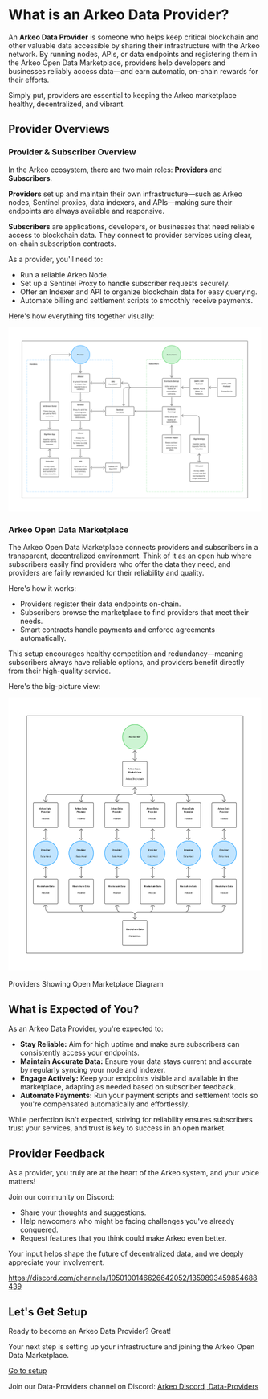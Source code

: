 # What is an Arkeo Data Provider?

An **Arkeo Data Provider** is someone who helps keep critical blockchain and other valuable data accessible by sharing their infrastructure with the Arkeo network. By running nodes, APIs, or data endpoints and registering them in the Arkeo Open Data Marketplace, providers help developers and businesses reliably access data—and earn automatic, on-chain rewards for their efforts.

Simply put, providers are essential to keeping the Arkeo marketplace healthy, decentralized, and vibrant.

## Provider Overviews

### Provider & Subscriber Overview

In the Arkeo ecosystem, there are two main roles: **Providers** and **Subscribers**.

**Providers** set up and maintain their own infrastructure—such as Arkeo nodes, Sentinel proxies, data indexers, and APIs—making sure their endpoints are always available and responsive.

**Subscribers** are applications, developers, or businesses that need reliable access to blockchain data. They connect to provider services using clear, on-chain subscription contracts.

As a provider, you'll need to:
- Run a reliable Arkeo Node. 
- Set up a Sentinel Proxy to handle subscriber requests securely. 
- Offer an Indexer and API to organize blockchain data for easy querying. 
- Automate billing and settlement scripts to smoothly receive payments.

Here's how everything fits together visually:

![providers_overview_1.png](../images/providers_overview_1.png)

### Arkeo Open Data Marketplace

The Arkeo Open Data Marketplace connects providers and subscribers in a transparent, decentralized environment. Think of it as an open hub where subscribers easily find providers who offer the data they need, and providers are fairly rewarded for their reliability and quality.

Here's how it works:
- Providers register their data endpoints on-chain. 
- Subscribers browse the marketplace to find providers that meet their needs. 
- Smart contracts handle payments and enforce agreements automatically.

This setup encourages healthy competition and redundancy—meaning subscribers always have reliable options, and providers benefit directly from their high-quality service.

Here's the big-picture view:

![providers_marketplace_1.png](../images/providers_marketplace_1.png)

Providers Showing Open Marketplace Diagram

## What is Expected of You?

As an Arkeo Data Provider, you're expected to:

- **Stay Reliable:** Aim for high uptime and make sure subscribers can consistently access your endpoints. 
- **Maintain Accurate Data:** Ensure your data stays current and accurate by regularly syncing your node and indexer. 
- **Engage Actively:** Keep your endpoints visible and available in the marketplace, adapting as needed based on subscriber feedback. 
- **Automate Payments:** Run your payment scripts and settlement tools so you're compensated automatically and effortlessly.

While perfection isn't expected, striving for reliability ensures subscribers trust your services, and trust is key to success in an open market.

## Provider Feedback

As a provider, you truly are at the heart of the Arkeo system, and your voice matters!

Join our community on Discord:

- Share your thoughts and suggestions. 
- Help newcomers who might be facing challenges you've already conquered. 
- Request features that you think could make Arkeo even better.

Your input helps shape the future of decentralized data, and we deeply appreciate your involvement.

https://discord.com/channels/1050100146626642052/1359893459854688439

## Let's Get Setup

Ready to become an Arkeo Data Provider? Great!

Your next step is setting up your infrastructure and joining the Arkeo Open Data Marketplace.

[Go to setup](../subscribers/setup.md)

Join our Data-Providers channel on Discord:
[Arkeo Discord, Data-Providers](https://discord.com/channels/1050100146626642052/1359893459854688439)